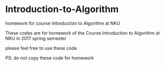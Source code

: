 # Introduction-to-Algorithm
homework for course Introduction to Algorithm at NKU

These codes are for homework of the Course Introduction to Algorithm at NKU in 2017 spring semester

please feel free to use these code



PS: do not copy these code for homework